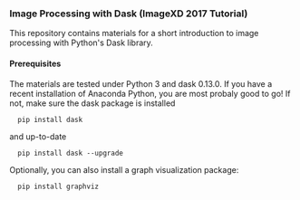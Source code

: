 ### Image Processing with Dask (ImageXD 2017 Tutorial)

This repository contains materials for a short introduction to image processing with Python's Dask library.

#### Prerequisites

The materials are tested under Python 3 and dask 0.13.0. If you have a recent installation of Anaconda Python, you are most probaly good to go! If not, make sure the dask package is installed

```
  pip install dask
```
and up-to-date

```
  pip install dask --upgrade
```

Optionally, you can also install a graph visualization package:


```
  pip install graphviz
```
